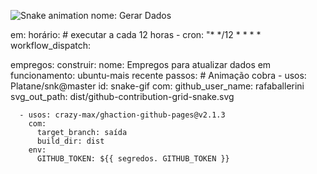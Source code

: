  ![Snake animation](https://github.com/Erick2497/erick2497/blob/output/github-contribution-grid-snake.svg)
nome: Gerar Dados

em:
  horário: # executar a cada 12 horas
    - cron: "* */12 * * * *
  workflow_dispatch:

empregos:
  construir:
    nome: Empregos para atualizar dados
    em funcionamento: ubuntu-mais recente
    passos:
      # Animação cobra
      - usos: Platane/snk@master
        id: snake-gif
        com:
          github_user_name: rafaballerini
          svg_out_path: dist/github-contribution-grid-snake.svg

      - usos: crazy-max/ghaction-github-pages@v2.1.3
        com:
          target_branch: saída
          build_dir: dist
        env:
          GITHUB_TOKEN: ${{ segredos. GITHUB_TOKEN }}
